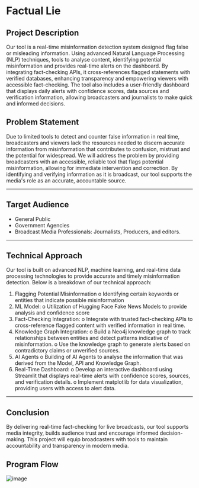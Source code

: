 # Factual Lie

## Project Description
Our tool is a real-time misinformation detection system designed flag false or misleading information. Using advanced Natural Language Processing (NLP) techniques, tools to analyse content, identifying potential misinformation and provides real-time alerts on the dashboard. By integrating fact-checking APIs, it cross-references flagged statements with verified databases, enhancing transparency and empowering viewers with accessible fact-checking.
The tool also includes a user-friendly dashboard that displays daily alerts with confidence scores, data sources and verification information, allowing broadcasters and journalists to make quick and informed decisions.

## Problem Statement
Due to limited tools to detect and counter false information in real time, broadcasters and viewers lack the resources needed to discern accurate information from misinformation that contributes to confusion, mistrust and the potential for widespread.
We will address the problem by providing broadcasters with an accessible, reliable tool that flags potential misinformation, allowing for immediate intervention and correction. By identifying and verifying information as it is broadcast, our tool supports the media's role as an accurate, accountable source.
________________________________________
## Target Audience
- General Public
- Government Agencies
- Broadcast Media Professionals: Journalists, Producers, and editors.
________________________________________
## Technical Approach
Our tool is built on advanced NLP, machine learning, and real-time data processing technologies to provide accurate and timely misinformation detection. Below is a breakdown of our technical approach:
1.	Flagging Potential Misinformation
o	Identifying certain keywords or entities that indicate possible misinformation
2.	ML Model:
o	Utilization of Hugging Face Fake News Models to provide analysis and confidence score
3.	Fact-Checking Integration:
o	Integrate with trusted fact-checking APIs to cross-reference flagged content with verified information in real time.
4.	Knowledge Graph Integration:
o	Build a Neo4j knowledge graph to track relationships between entities and detect patterns indicative of misinformation.
o	Use the knowledge graph to generate alerts based on contradictory claims or unverified sources.
5.	AI Agents
o	Building of AI Agents to analyse the information that was derived from the Model, API and Knowledge Graph.
6.	Real-Time Dashboard:
o	Develop an interactive dashboard using Streamlit that displays real-time alerts with confidence scores, sources, and verification details.
o	Implement matplotlib for data visualization, providing users with access to alert data.
________________________________________
## Conclusion
By delivering real-time fact-checking for live broadcasts, our tool supports media integrity, builds audience trust and encourage informed decision-making. This project will equip broadcasters with tools to maintain accountability and transparency in modern media.
## Program Flow
![image](https://github.com/user-attachments/assets/3ba7802c-0ed4-4ad8-a3f9-5af69771b2c2)

